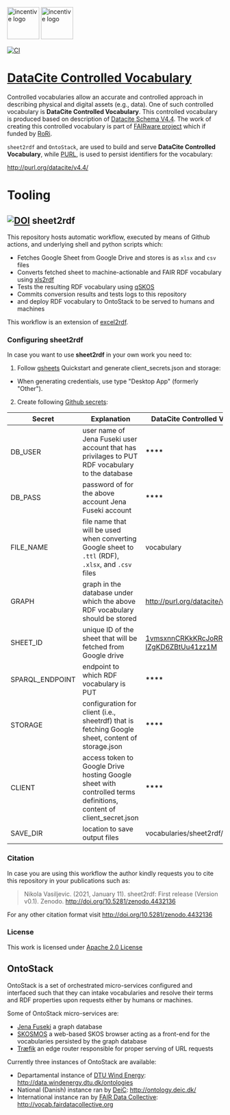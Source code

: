 <img src="https://thumb.tildacdn.com/tild3934-3732-4633-b864-646466363531/-/format/webp/FAIRware_Logo.jpg" alt="incentive logo" height="75"/>
<img src="https://external-content.duckduckgo.com/iu/?u=https%3A%2F%2Fciser.cornell.edu%2Fwp-content%2Fuploads%2F2020%2F01%2FdataciteNoBorder.png&f=1&nofb=1" alt="incentive logo" height="75"/>

[![CI](https://github.com/metadatacenter/datacite-controlled-vocabulary/workflows/Sheet2RDF/badge.svg)](https://github.com/metadatacenter/datacite-controlled-vocabulary/actions?query=workflow%3ASheet2RDF)

# [DataCite Controlled Vocabulary](http://purl.org/datacite/v4.4/)

Controlled vocabularies allow an accurate and controlled approach in describing physical and digital assets (e.g., data). One of such controlled vocabulary is **DataCite Controlled Vocabulary**. This controlled vocabulary is produced based on description of [Datacite Schema V4.4](https://schema.datacite.org/meta/kernel-4.4/). The work of creating this controlled vocabulary is part of [FAIRware project](https://researchonresearch.org/projects#!/tab/273951116-3) which if funded by [RoRi](https://researchonresearch.org/).

`sheet2rdf` and `OntoStack`, are used to build and serve **DataCite Controlled Vocabulary**, while [PURL](https://archive.org/services/purl/), is used to persist identifiers for the vocabulary:

http://purl.org/datacite/v4.4/

# Tooling

## [![DOI](https://zenodo.org/badge/327900313.svg)](https://zenodo.org/badge/latestdoi/327900313) sheet2rdf

This repository hosts automatic workflow, executed by means of Github actions, and underlying shell and python scripts which:

- Fetches Google Sheet from Google Drive and stores is as `xlsx` and `csv` files
- Converts fetched sheet to machine-actionable and FAIR RDF vocabulary using [xls2rdf](https://github.com/sparna-git/xls2rdf)
- Tests the resulting RDF vocabulary using [qSKOS](https://github.com/cmader/qSKOS/)
- Commits conversion results and tests logs to this repository
- and deploy RDF vocabulary to OntoStack to be served to humans and machines

This workflow is an extension of [excel2rdf](https://github.com/fair-data-collective/excel2rdf-template).

### Configuring sheet2rdf

In case you want to use **sheet2rdf** in your own work you need to:

1. Follow [gsheets](https://pypi.org/project/gsheets/) Quickstart and generate client_secrets.json and storage:

- When generating credentials, use type "Desktop App" (formerly "Other").

2. Create following [Github secrets](https://docs.github.com/en/free-pro-team@latest/actions/reference/encrypted-secrets):

| Secret          | Explanation                                                                                                        | DataCite Controlled Vocabulary                                                                                                                          |
| --------------- | ------------------------------------------------------------------------------------------------------------------ | ------------------------------------------------------------------------------------------------------------------------------------------------------- |
| DB_USER         | user name of Jena Fuseki user account that has privilages to PUT RDF vocabulary to the database                    | **\*\*\*\***                                                                                                                                            |
| DB_PASS         | password of for the above account Jena Fuseki account                                                              | **\*\*\*\***                                                                                                                                            |
| FILE_NAME       | file name that will be used when converting Google sheet to `.ttl` (RDF), `.xlsx`, and `.csv` files                | vocabulary                                                                                                                                              |
| GRAPH           | graph in the database under which the above RDF vocabulary should be stored                                        | http://purl.org/datacite/v4.4/                                                                                                                          |
| SHEET_ID        | unique ID of the sheet that will be fetched from Google drive                                                      | [1vmsxnnCRKkKRcJoRRkoQ5499U-IZgKD6ZBtUu41zz1M](https://docs.google.com/spreadsheets/d/1vmsxnnCRKkKRcJoRRkoQ5499U-IZgKD6ZBtUu41zz1M/edit#gid=1198865354) |
| SPARQL_ENDPOINT | endpoint to which RDF vocabulary is PUT                                                                            | **\*\*\*\***                                                                                                                                            |
| STORAGE         | configuration for client (i.e., sheetrdf) that is fetching Google sheet, content of storage.json | **\*\*\*\***                                                                                                                                            |
| CLIENT          | access token to Google Drive hosting Google sheet with controlled terms definitions, content of client_secret.json                  | **\*\*\*\***                                                                                                                                            |
| SAVE_DIR          | location to save output files                  | vocabularies/sheet2rdf/   |

### Citation

In case you are using this workflow the author kindly requests you to cite this repository in your publications such as:

> Nikola Vasiljevic. (2021, January 11). sheet2rdf: First release (Version v0.1). Zenodo. http://doi.org/10.5281/zenodo.4432136

For any other citation format visit http://doi.org/10.5281/zenodo.4432136

### License

This work is licensed under [Apache 2.0 License](https://github.com/niva83/sheet2rdf/blob/main/License.md)

## OntoStack

OntoStack is a set of orchestrated micro-services configured and interfaced such that they can intake vocabularies and resolve their terms and RDF properties upon requests either by humans or machines.

Some of OntoStack micro-services are:

- [Jena Fuseki](https://jena.apache.org/documentation/fuseki2/) a graph database
- [SKOSMOS](http://www.skosmos.org/) a web-based SKOS browser acting as a front-end for the vocabularies persisted by the graph database
- [Træfik](https://doc.traefik.io/traefik/) an edge router responsible for proper serving of URL requests

Currently three instances of OntoStack are available:

- Departamental instance of [DTU Wind Energy](https://www.vindenergi.dtu.dk/english/): http://data.windenergy.dtu.dk/ontologies
- National (Danish) instance ran by [DeiC](https://deic.dk/): http://ontology.deic.dk/
- International instance ran by [FAIR Data Collective](http://fairdatacollective.org/): http://vocab.fairdatacollective.org
